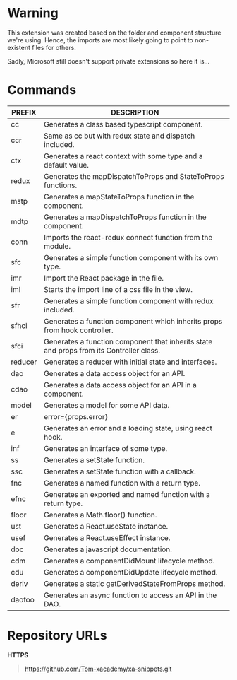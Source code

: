 # Warning

This extension was created based on the folder and component structure we're using.
Hence, the imports are most likely going to point to non-existent files for others.

Sadly, Microsoft still doesn't support private extensions so here it is...

# Commands

|PREFIX          |DESCRIPTION                                                  |
|----------------|-------------------------------------------------------------|
|cc				 |Generates a class based typescript component.                |
|ccr             |Same as cc but with redux state and dispatch included.       |
|ctx             |Generates a react context with some type and a default value.|
|redux           |Generates the mapDispatchToProps and StateToProps functions. |
|mstp            |Generates a mapStateToProps function in the component.       |
|mdtp            |Generates a mapDispatchToProps function in the component.    |
|conn            |Imports the react-redux connect function from the module.    |
|sfc             |Generates a simple function component with its own type.     |
|imr             |Import the React package in the file.                        |
|iml             |Starts the import line of a css file in the view.            |
|sfr             |Generates a simple function component with redux included.   |
|sfhci           |Generates a function component which inherits props from hook controller.   |
|sfci            |Generates a function component that inherits state and props from its Controller class. |
|reducer         |Generates a reducer with initial state and interfaces.       |
|dao             |Generates a data access object for an API. 				   |
|cdao            |Generates a data access object for an API in a component.    |
|model           |Generates a model for some API data.						   |
|er              |error={props.error} || error={this.props.error}              |
|e               |Generates an error and a loading state, using react hook.    |
|inf             |Generates an interface of some type.						   |
|ss              |Generates a setState function.						       |
|ssc             |Generates a setState function with a callback.			   |
|fnc             |Generates a named function with a return type.			   |
|efnc            |Generates an exported and named function with a return type. |
|floor           |Generates a Math.floor() function.            			   |
|ust             |Generates a React.useState instance.            			   |
|usef            |Generates a React.useEffect instance.            			   |
|doc             |Generates a javascript documentation.            			   |
|cdm             |Generates a componentDidMount lifecycle method.              |
|cdu             |Generates a componentDidUpdate lifecycle method. 			   |
|deriv           |Generates a static getDerivedStateFromProps method.		   |
|daofoo          |Generates an async function to access an API in the DAO.     |

# Repository URLs

**HTTPS**

> https://github.com/Tom-xacademy/xa-snippets.git